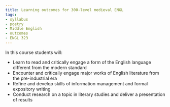 ```yaml
---
title: Learning outcomes for 300-level medieval ENGL
tags:
- syllabus
- poetry
- Middle English
- outcomes
- ENGL 323
---
```

In this course students will:

- Learn to read and critically engage a form of the English language different from the modern standard
- Encounter and critically engage major works of English literature from the pre-industrial era
- Refine and develop skills of information management and formal expository writing
- Conduct research on a topic in literary studies and deliver a presentation of results
